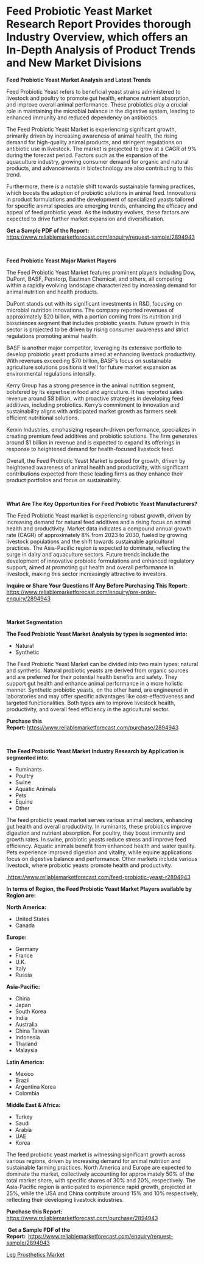 <p><h1>Feed Probiotic Yeast Market Research Report Provides thorough Industry Overview, which offers an In-Depth Analysis of Product Trends and New Market Divisions</h1></p><p><strong>Feed Probiotic Yeast Market Analysis and Latest Trends</strong></p>
<p><p>Feed Probiotic Yeast refers to beneficial yeast strains administered to livestock and poultry to promote gut health, enhance nutrient absorption, and improve overall animal performance. These probiotics play a crucial role in maintaining the microbial balance in the digestive system, leading to enhanced immunity and reduced dependency on antibiotics.</p><p>The Feed Probiotic Yeast Market is experiencing significant growth, primarily driven by increasing awareness of animal health, the rising demand for high-quality animal products, and stringent regulations on antibiotic use in livestock. The market is projected to grow at a CAGR of 9% during the forecast period. Factors such as the expansion of the aquaculture industry, growing consumer demand for organic and natural products, and advancements in biotechnology are also contributing to this trend.</p><p>Furthermore, there is a notable shift towards sustainable farming practices, which boosts the adoption of probiotic solutions in animal feed. Innovations in product formulations and the development of specialized yeasts tailored for specific animal species are emerging trends, enhancing the efficacy and appeal of feed probiotic yeast. As the industry evolves, these factors are expected to drive further market expansion and diversification.</p></p>
<p><strong>Get a Sample PDF of the Report:&nbsp;</strong> <a href="https://www.reliablemarketforecast.com/enquiry/request-sample/2894943?utm_campaign=2886&utm_medium=2&utm_source=Github&utm_content=ia&utm_term=15032025&utm_id=feed-probiotic-yeast">https://www.reliablemarketforecast.com/enquiry/request-sample/2894943</a></p>
<p>&nbsp;</p>
<p><strong>Feed Probiotic Yeast Major Market Players</strong></p>
<p><p>The Feed Probiotic Yeast Market features prominent players including Dow, DuPont, BASF, Perstorp, Eastman Chemical, and others, all competing within a rapidly evolving landscape characterized by increasing demand for animal nutrition and health products. </p><p>DuPont stands out with its significant investments in R&D, focusing on microbial nutrition innovations. The company reported revenues of approximately $20 billion, with a portion coming from its nutrition and biosciences segment that includes probiotic yeasts. Future growth in this sector is projected to be driven by rising consumer awareness and strict regulations promoting animal health.</p><p>BASF is another major competitor, leveraging its extensive portfolio to develop probiotic yeast products aimed at enhancing livestock productivity. With revenues exceeding $70 billion, BASF’s focus on sustainable agriculture solutions positions it well for future market expansion as environmental regulations intensify.</p><p>Kerry Group has a strong presence in the animal nutrition segment, bolstered by its expertise in food and agriculture. It has reported sales revenue around $8 billion, with proactive strategies in developing feed additives, including probiotics. Kerry’s commitment to innovation and sustainability aligns with anticipated market growth as farmers seek efficient nutritional solutions.</p><p>Kemin Industries, emphasizing research-driven performance, specializes in creating premium feed additives and probiotic solutions. The firm generates around $1 billion in revenue and is expected to expand its offerings in response to heightened demand for health-focused livestock feed.</p><p>Overall, the Feed Probiotic Yeast Market is poised for growth, driven by heightened awareness of animal health and productivity, with significant contributions expected from these leading firms as they enhance their product portfolios and focus on sustainability.</p></p>
<p>&nbsp;</p>
<p><strong>What Are The Key Opportunities For Feed Probiotic Yeast Manufacturers?</strong></p>
<p><p>The Feed Probiotic Yeast market is experiencing robust growth, driven by increasing demand for natural feed additives and a rising focus on animal health and productivity. Market data indicates a compound annual growth rate (CAGR) of approximately 8% from 2023 to 2030, fueled by growing livestock populations and the shift towards sustainable agricultural practices. The Asia-Pacific region is expected to dominate, reflecting the surge in dairy and aquaculture sectors. Future trends include the development of innovative probiotic formulations and enhanced regulatory support, aimed at promoting gut health and overall performance in livestock, making this sector increasingly attractive to investors.</p></p>
<p><strong>Inquire or Share Your Questions If Any Before Purchasing This Report:</strong> <a href="https://www.reliablemarketforecast.com/enquiry/pre-order-enquiry/2894943?utm_campaign=2886&utm_medium=2&utm_source=Github&utm_content=ia&utm_term=15032025&utm_id=feed-probiotic-yeast">https://www.reliablemarketforecast.com/enquiry/pre-order-enquiry/2894943</a></p>
<p>&nbsp;</p>
<p><strong>Market Segmentation</strong></p>
<p><strong>The Feed Probiotic Yeast Market Analysis by types is segmented into:</strong></p>
<p><ul><li>Natural</li><li>Synthetic</li></ul></p>
<p><p>The Feed Probiotic Yeast Market can be divided into two main types: natural and synthetic. Natural probiotic yeasts are derived from organic sources and are preferred for their potential health benefits and safety. They support gut health and enhance animal performance in a more holistic manner. Synthetic probiotic yeasts, on the other hand, are engineered in laboratories and may offer specific advantages like cost-effectiveness and targeted functionalities. Both types aim to improve livestock health, productivity, and overall feed efficiency in the agricultural sector.</p></p>
<p><strong>Purchase this Report:&nbsp;</strong><a href="https://www.reliablemarketforecast.com/purchase/2894943?utm_campaign=2886&utm_medium=2&utm_source=Github&utm_content=ia&utm_term=15032025&utm_id=feed-probiotic-yeast">https://www.reliablemarketforecast.com/purchase/2894943</a></p>
<p>&nbsp;</p>
<p><strong>The Feed Probiotic Yeast Market Industry Research by Application is segmented into:</strong></p>
<p><ul><li>Ruminants</li><li>Poultry</li><li>Swine</li><li>Aquatic Animals</li><li>Pets</li><li>Equine</li><li>Other</li></ul></p>
<p><p>The feed probiotic yeast market serves various animal sectors, enhancing gut health and overall productivity. In ruminants, these probiotics improve digestion and nutrient absorption. For poultry, they boost immunity and growth rates. In swine, probiotic yeasts reduce stress and improve feed efficiency. Aquatic animals benefit from enhanced health and water quality. Pets experience improved digestion and vitality, while equine applications focus on digestive balance and performance. Other markets include various livestock, where probiotic yeasts promote health and productivity.</p></p>
<p><a href="https://www.reliablemarketforecast.com/feed-probiotic-yeast-r2894943?utm_campaign=2886&utm_medium=2&utm_source=Github&utm_content=ia&utm_term=15032025&utm_id=feed-probiotic-yeast">&nbsp;https://www.reliablemarketforecast.com/feed-probiotic-yeast-r2894943</a></p>
<p><strong>In terms of Region, the Feed Probiotic Yeast Market Players available by Region are:</strong></p>
<p>
    <p> <strong> North America: </strong>
        <ul>
            <li>United States</li>
            <li>Canada</li>
        </ul>
        </p> 
    <p> <strong> Europe: </strong>
        <ul>
            <li>Germany</li>
            <li>France</li>
            <li>U.K.</li>
            <li>Italy</li>
            <li>Russia</li>
        </ul>
        </p> 
    <p> <strong> Asia-Pacific: </strong>
        <ul>
            <li>China</li>
            <li>Japan</li>
            <li>South Korea</li>
            <li>India</li>
            <li>Australia</li>
            <li>China Taiwan</li>
            <li>Indonesia</li>
            <li>Thailand</li>
            <li>Malaysia</li>
        </ul>
        </p> 
    <p> <strong> Latin America: </strong>
        <ul>
            <li>Mexico</li>
            <li>Brazil</li>
            <li>Argentina Korea</li>
            <li>Colombia</li>
        </ul>
        </p> 
    <p> <strong> Middle East & Africa: </strong>
        <ul>
            <li>Turkey</li>
            <li>Saudi</li>
            <li>Arabia</li>
            <li>UAE</li>
            <li>Korea</li>
        </ul>
    </p>
    </p>
<p><p>The feed probiotic yeast market is witnessing significant growth across various regions, driven by increasing demand for animal nutrition and sustainable farming practices. North America and Europe are expected to dominate the market, collectively accounting for approximately 50% of the total market share, with specific shares of 30% and 20%, respectively. The Asia-Pacific region is anticipated to experience rapid growth, projected at 25%, while the USA and China contribute around 15% and 10% respectively, reflecting their developing livestock industries.</p></p>
<p><strong>Purchase this Report: </strong><a href="https://www.reliablemarketforecast.com/purchase/2894943?utm_campaign=2886&utm_medium=2&utm_source=Github&utm_content=ia&utm_term=15032025&utm_id=feed-probiotic-yeast">https://www.reliablemarketforecast.com/purchase/2894943</a></p>
<p>&nbsp;<strong>Get a Sample PDF of the Report:&nbsp;&nbsp;</strong><a href="https://www.reliablemarketforecast.com/enquiry/request-sample/2894943?utm_campaign=2886&utm_medium=2&utm_source=Github&utm_content=ia&utm_term=15032025&utm_id=feed-probiotic-yeast">https://www.reliablemarketforecast.com/enquiry/request-sample/2894943</a></p>
<p><strong></strong></p>
<p><p><a href="https://github.com/aidelndasse/Market-Research-Report-List-1/blob/main/leg-prosthetics-market.md?utm_campaign=2886&utm_medium=2&utm_source=Github&utm_content=ia&utm_term=15032025&utm_id=feed-probiotic-yeast">Leg Prosthetics Market</a></p></p>